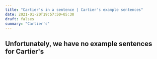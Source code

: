 ```yaml
---
title: "Cartier's in a sentence | Cartier's example sentences"
date: 2021-01-20T19:57:50+05:30
draft: falses
summary: "Cartier's"
---
```

## Unfortunately, we have no example sentences for Cartier's                 
